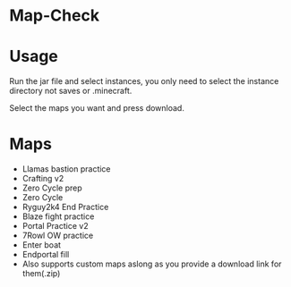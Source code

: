 # Map-Check

# Usage
Run the jar file and select instances, you only need to select the instance directory not saves or .minecraft.

Select the maps you want and press download.
# Maps
- Llamas bastion practice
- Crafting v2
- Zero Cycle prep
- Zero Cycle
- Ryguy2k4 End Practice
- Blaze fight practice
- Portal Practice v2
- 7Rowl OW practice
- Enter boat
- Endportal fill
- Also supports custom maps aslong as you provide a download link for them(.zip)
